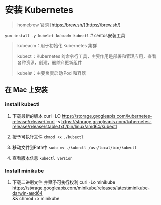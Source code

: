 # 安装 Kubernetes

> homebrew 官网 [https://brew.sh/](https://brew.sh/)


`yum install -y kubelet kubeadm kubectl` # centos安装工具

> kubeadm：用于初始化 Kubernetes 集群
>
> kubectl：Kubernetes 的命令行工具，主要作用是部署和管理应用，查看各种资源，创建，删除和更新组件
>
> kubelet：主要负责启动 Pod 和容器

## 在 Mac 上安装

### install kubectl

1. 下载最新的版本 curl -LO https://storage.googleapis.com/kubernetes-release/release/`curl -s https://storage.googleapis.com/kubernetes-release/release/stable.txt`/bin/linux/amd64/kubectl

2. 授予可执行文件 `chmod +x ./kubectl`

3. 移动文件到Path中 `sudo mv ./kubectl /usr/local/bin/kubectl`

4. 查看版本信息 `kubectl version`

### Install minikube

1. 下载二进制文件 并赋予可执行权利
curl -Lo minikube https://storage.googleapis.com/minikube/releases/latest/minikube-darwin-amd64 \
  && chmod +x minikube

